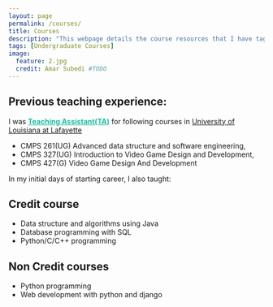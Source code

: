 ```yaml
---
layout: page
permalink: /courses/
title: Courses 
description: "This webpage details the course resources that I have tagught for undergraduate students"
tags: [Undergraduate Courses]
image:
  feature: 2.jpg
  credit: Amar Subedi #TODO
---
```


## Previous teaching experience:
I was <span style="color: #1abc9c;"><ins>__Teaching Assistant(TA)__</ins></span> for following courses in <span style="color: #1abc9c;"><ins>[University of Louisiana at Lafayette](https://louisiana.edu/)</ins></span>

- CMPS 261(UG) Advanced data structure and software engineering,
- CMPS 327(UG) Introduction to Video Game Design and Development, 
- CMPS 427(G) Video Game Design And Development



In my initial days of starting career, I also taught:
## Credit course
- Data structure and algorithms using Java
- Database programming with SQL
- Python/C/C++ programming


## Non Credit courses

- Python programming
- Web development with python and django



<div style="margin-bottom:400px">
</div>

